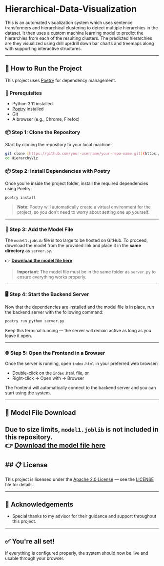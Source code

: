 # Hierarchical-Data-Visualization
 
This is an automated visualization system which uses sentence transformers and hierarchical clustering to detect multiple hierarchies in the dataset. It then uses a custom machine learning model to predict the hierarchies from each of the resulting clusters. The predicted hierarchies are they visualized using drill up/drill down bar charts and treemaps along with supporting interactive structures.

---

## 🚀 How to Run the Project

This project uses [Poetry](https://python-poetry.org/docs/) for dependency management.

### 🧰 Prerequisites

- Python 3.11 installed
- [Poetry](https://python-poetry.org/docs/#installation) installed
- Git
- A browser (e.g., Chrome, Firefox)

### 📦 Step 1: Clone the Repository

Start by cloning the repository to your local machine:

```bash
git clone [https://github.com/your-username/your-repo-name.git](https://github.com/Uppalapati-Vinay-Kumar/HierarchyViz.git)
cd HierarchyViz
```

### 📦 Step 2: Install Dependencies with Poetry

Once you're inside the project folder, install the required dependencies using Poetry:

```bash
poetry install
```

> **Note**: Poetry will automatically create a virtual environment for the project, so you don't need to worry about setting one up yourself.

---

### 📁 Step 3: Add the Model File

The `model1.joblib` file is too large to be hosted on GitHub. To proceed, download the model from the provided link and place it in the **same directory** as `server.py`.

👉 **[Download the model file here](https://drive.google.com/file/d/1cvhH8MsJt2-YKPdbs7mNE-dQML1Ib9c7/view?usp=sharing)**

> **Important**: The model file must be in the same folder as `server.py` to ensure everything works properly.

---

### 🖥️ Step 4: Start the Backend Server

Now that the dependencies are installed and the model file is in place, run the backend server with the following command:

```bash
poetry run python server.py
```

Keep this terminal running — the server will remain active as long as you leave it open.

---

### 🌐 Step 5: Open the Frontend in a Browser

Once the server is running, open `index.html` in your preferred web browser:

- Double-click on the `index.html` file, or
- Right-click → Open with → Browser

The frontend will automatically connect to the backend server and you can start using the system.

---

## 📎 Model File Download

Due to size limits, `model1.joblib` is not included in this repository.  
👉 **[Download the model file here](https://drive.google.com/file/d/1cvhH8MsJt2-YKPdbs7mNE-dQML1Ib9c7/view?usp=sharing)**
---

## ## 📋 License

This project is licensed under the [Apache 2.0 License](https://opensource.org/licenses/Apache-2.0) — see the [LICENSE](LICENSE) file for details.

---

## 📝 Acknowledgements

- Special thanks to my advisor for their guidance and support throughout this project.

---

## ✅ You're all set!

If everything is configured properly, the system should now be live and usable through your browser.
